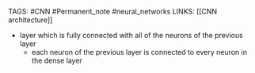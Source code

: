 TAGS: #CNN #Permanent_note #neural_networks 
LINKS: [[CNN architecture]]

- layer which is fully connected with all of the neurons of the previous layer
	- each neuron of the previous layer is connected to every neuron in the dense layer